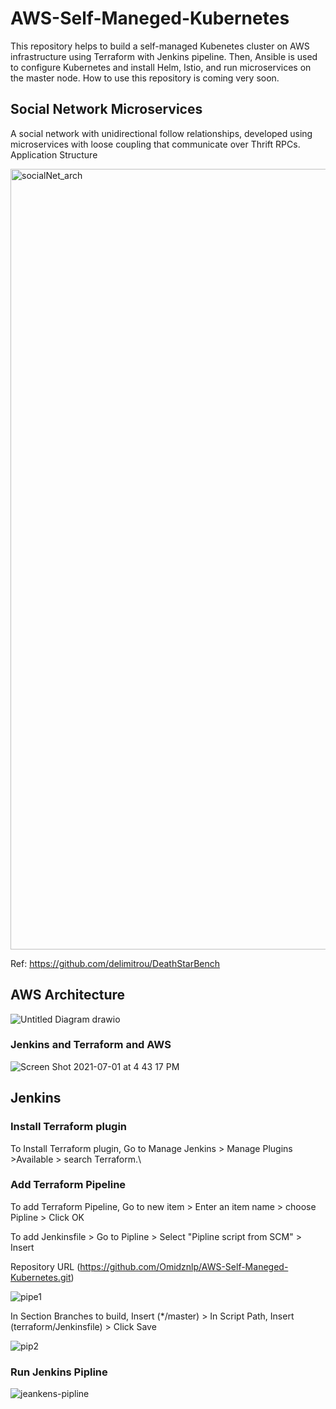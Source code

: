 # AWS-Self-Maneged-Kubernetes

This repository helps to build a self-managed Kubenetes cluster on AWS infrastructure using Terraform with Jenkins pipeline. Then, Ansible is used to configure Kubernetes and install Helm, Istio, and run microservices on the master node. How to use this repository is coming very soon. 

## Social Network Microservices

A social network with unidirectional follow relationships, developed using microservices with loose coupling that communicate over Thrift RPCs.
Application Structure

<img width="1249" alt="socialNet_arch" src="https://user-images.githubusercontent.com/87664653/169954472-b2fa3790-c40b-4a6d-9ce3-4e0ee197c381.png">

Ref:
https://github.com/delimitrou/DeathStarBench

## AWS Architecture

![Untitled Diagram drawio](https://user-images.githubusercontent.com/87664653/169788573-db6dd63e-c3e8-439f-ac10-236a91d7debc.png)

### Jenkins and Terraform and AWS


![Screen Shot 2021-07-01 at 4 43 17 PM](https://user-images.githubusercontent.com/87664653/173849388-eeff12a6-806a-4a1e-8c40-a25af72267c8.png)

## Jenkins

### Install Terraform plugin

To Install Terraform plugin,
Go to Manage Jenkins > Manage Plugins >Available > search Terraform.\

### Add Terraform Pipeline

To add Terraform Pipeline,
Go to new item > Enter an item name > choose Pipline > Click OK

To add Jenkinsfile > Go to Pipline > Select "Pipline script from SCM" > Insert 

Repository URL (https://github.com/Omidznlp/AWS-Self-Maneged-Kubernetes.git) 

![pipe1](https://user-images.githubusercontent.com/87664653/174334049-7c2954f9-c036-4ed3-ba87-cb5d19bcdd4e.png)

In Section Branches to build, Insert (*/master) > In Script Path, Insert (terraform/Jenkinsfile) > Click Save 

![pip2](https://user-images.githubusercontent.com/87664653/174334133-701b2cd9-9ab6-4d24-a2b5-408a8943888b.png)

### Run Jenkins Pipline

![jeankens-pipline](https://user-images.githubusercontent.com/87664653/174333990-f6b5789d-13cc-4d00-817e-75516f4f0018.png)


